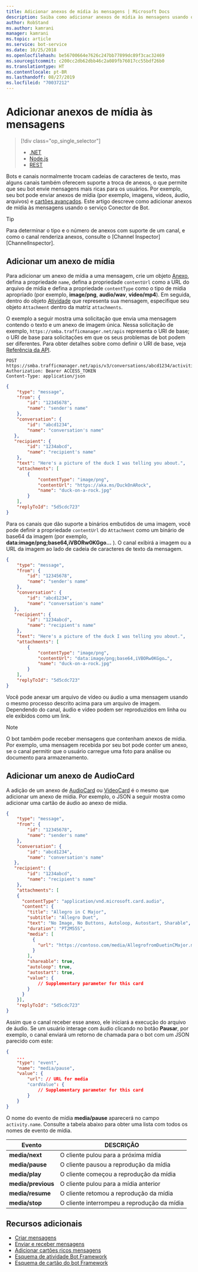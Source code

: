 ```yaml
---
title: Adicionar anexos de mídia às mensagens | Microsoft Docs
description: Saiba como adicionar anexos de mídia às mensagens usando o serviço Conector de Bot.
author: RobStand
ms.author: kamrani
manager: kamrani
ms.topic: article
ms.service: bot-service
ms.date: 10/25/2018
ms.openlocfilehash: be56700664e7626c247bb77899dc89f3cac32469
ms.sourcegitcommit: c200cc2db62dbb46c2a089fb76017cc55bdf26b0
ms.translationtype: HT
ms.contentlocale: pt-BR
ms.lasthandoff: 08/27/2019
ms.locfileid: "70037212"
---
```

# <a name="add-media-attachments-to-messages"></a>Adicionar anexos de mídia às mensagens
> [!div class="op_single_selector"]
> - [.NET](../dotnet/bot-builder-dotnet-add-media-attachments.md)
> - [Node.js](../nodejs/bot-builder-nodejs-send-receive-attachments.md)
> - [REST](../rest-api/bot-framework-rest-connector-add-media-attachments.md)

Bots e canais normalmente trocam cadeias de caracteres de texto, mas alguns canais também oferecem suporte a troca de anexos, o que permite que seu bot envie mensagens mais ricas para os usuários. Por exemplo, seu bot pode enviar anexos de mídia (por exemplo, imagens, vídeos, áudio, arquivos) e [cartões avançados](bot-framework-rest-connector-add-rich-cards.md). Este artigo descreve como adicionar anexos de mídia às mensagens usando o serviço Conector de Bot.

> [!TIP]
> Para determinar o tipo e o número de anexos com suporte de um canal, e como o canal renderiza anexos, consulte o [Channel Inspector][ChannelInspector].

## <a name="add-a-media-attachment"></a>Adicionar um anexo de mídia  

Para adicionar um anexo de mídia a uma mensagem, crie um objeto [Anexo][], defina a propriedade `name`, defina a propriedade `contentUrl` como a URL do arquivo de mídia e defina a propriedade `contentType` como o tipo de mídia apropriado (por exemplo, **image/png**, **audio/wav**, **video/mp4**). Em seguida, dentro do objeto [Atividade][] que representa sua mensagem, especifique seu objeto `Attachment` dentro da matriz `attachments`.

O exemplo a seguir mostra uma solicitação que envia uma mensagem contendo o texto e um anexo de imagem única. Nessa solicitação de exemplo, `https://smba.trafficmanager.net/apis` representa o URI de base; o URI de base para solicitações em que os seus problemas de bot podem ser diferentes. Para obter detalhes sobre como definir o URI de base, veja [Referência da API](bot-framework-rest-connector-api-reference.md#base-uri).

```http
POST https://smba.trafficmanager.net/apis/v3/conversations/abcd1234/activities/5d5cdc723
Authorization: Bearer ACCESS_TOKEN
Content-Type: application/json
```

```json
{
    "type": "message",
    "from": {
        "id": "12345678",
        "name": "sender's name"
    },
    "conversation": {
        "id": "abcd1234",
        "name": "conversation's name"
   },
   "recipient": {
        "id": "1234abcd",
        "name": "recipient's name"
    },
    "text": "Here's a picture of the duck I was telling you about.",
    "attachments": [
        {
            "contentType": "image/png",
            "contentUrl": "https://aka.ms/DuckOnARock",
            "name": "duck-on-a-rock.jpg"
        }
    ],
    "replyToId": "5d5cdc723"
}
```

Para os canais que dão suporte a binários embutidos de uma imagem, você pode definir a propriedade `contentUrl` do `Attachment` como um binário de base64 da imagem (por exemplo, **data:image/png;base64,iVBORw0KGgo…** ). O canal exibirá a imagem ou a URL da imagem ao lado de cadeia de caracteres de texto da mensagem.

```json
{
    "type": "message",
    "from": {
        "id": "12345678",
        "name": "sender's name"
    },
    "conversation": {
        "id": "abcd1234",
        "name": "conversation's name"
   },
   "recipient": {
        "id": "1234abcd",
        "name": "recipient's name"
    },
    "text": "Here's a picture of the duck I was telling you about.",
    "attachments": [
        {
            "contentType": "image/png",
            "contentUrl": "data:image/png;base64,iVBORw0KGgo…",
            "name": "duck-on-a-rock.jpg"
        }
    ],
    "replyToId": "5d5cdc723"
}
```

Você pode anexar um arquivo de vídeo ou áudio a uma mensagem usando o mesmo processo descrito acima para um arquivo de imagem. Dependendo do canal, áudio e vídeo podem ser reproduzidos em linha ou ele exibidos como um link.

> [!NOTE] 
> O bot também pode receber mensagens que contenham anexos de mídia.
> Por exemplo, uma mensagem recebida por seu bot pode conter um anexo, se o canal permitir que o usuário carregue uma foto para análise ou documento para armazenamento.

## <a name="add-an-audiocard-attachment"></a>Adicionar um anexo de AudioCard

A adição de um anexo de [AudioCard][] ou [VideoCard][] é o mesmo que adicionar um anexo de mídia. Por exemplo, o JSON a seguir mostra como adicionar uma cartão de áudio ao anexo de mídia.

```json
{
    "type": "message",
    "from": {
        "id": "12345678",
        "name": "sender's name"
    },
    "conversation": {
        "id": "abcd1234",
        "name": "conversation's name"
   },
   "recipient": {
        "id": "1234abcd",
        "name": "recipient's name"
    },
    "attachments": [
    {
      "contentType": "application/vnd.microsoft.card.audio",
      "content": {
        "title": "Allegro in C Major",
        "subtitle": "Allegro Duet",
        "text": "No Image, No Buttons, Autoloop, Autostart, Sharable",
        "duration": "PT2M55S",
        "media": [
          {
            "url": "https://contoso.com/media/AllegrofromDuetinCMajor.mp3"
          }
        ],
        "shareable": true,
        "autoloop": true,
        "autostart": true,
        "value": {
            // Supplementary parameter for this card
        }
      }
    }],
    "replyToId": "5d5cdc723"
}
```

Assim que o canal receber esse anexo, ele iniciará a execução do arquivo de áudio. Se um usuário interage com áudio clicando no botão **Pausar**, por exemplo, o canal enviará um retorno de chamada para o bot com um JSON parecido com este:

```json
{
    ...
    "type": "event",
    "name": "media/pause",
    "value": {
        "url": // URL for media
        "cardValue": {
            // Supplementary parameter for this card
        }
    }
}
```

O nome do evento de mídia **media/pause** aparecerá no campo `activity.name`. Consulte a tabela abaixo para obter uma lista com todos os nomes de evento de mídia.

| Evento | DESCRIÇÃO |
| ---- | ---- |
| **media/next** | O cliente pulou para a próxima mídia |
| **media/pause** | O cliente pausou a reprodução da mídia |
| **media/play** | O cliente começou a reprodução da mídia |
| **media/previous** | O cliente pulou para a mídia anterior |
| **media/resume** | O cliente retomou a reprodução da mídia |
| **media/stop** | O cliente interrompeu a reprodução da mídia |

## <a name="additional-resources"></a>Recursos adicionais

- [Criar mensagens](bot-framework-rest-connector-create-messages.md)
- [Enviar e receber mensagens](bot-framework-rest-connector-send-and-receive-messages.md)
- [Adicionar cartões ricos mensagens](bot-framework-rest-connector-add-rich-cards.md)
- [Esquema de atividade Bot Framework](https://aka.ms/botSpecs-activitySchema)
- [Esquema de cartão do bot Framework](https://aka.ms/botSpecs-cardSchema)

[Atividade]: bot-framework-rest-connector-api-reference.md#activity-object
[Anexo]: bot-framework-rest-connector-api-reference.md#attachment-object
[AudioCard]: bot-framework-rest-connector-api-reference.md#audiocard-object
[VideoCard]: bot-framework-rest-connector-api-reference.md#videocard-object
